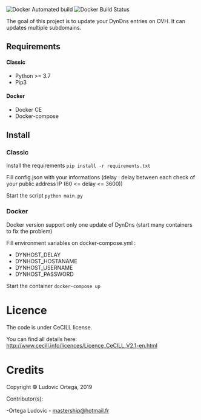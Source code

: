 ![Docker Automated build](https://img.shields.io/docker/cloud/automated/monsterrr/dynhost?style=flat-square)
![Docker Build Status](https://img.shields.io/docker/cloud/build/monsterrr/dynhost?style=flat-square)

The goal of this project is to update your DynDns entries on OVH. It can updates multiple subdomains.

## Requirements
#### Classic
- Python >= 3.7
- Pip3

#### Docker
- Docker CE
- Docker-compose

## Install

### Classic
Install the requirements `pip install -r requirements.txt`

Fill config.json with your informations (delay : delay between each check of your public address IP (60 <= delay <= 3600))

Start the script `python main.py`

### Docker
Docker version support only one update of DynDns (start many containers to fix the problem)

Fill environment variables on docker-compose.yml : 
- DYNHOST_DELAY
- DYNHOST_HOSTANAME
- DYNHOST_USERNAME
- DYNHOST_PASSWORD

Start the container `docker-compose up`

# Licence

The code is under CeCILL license.

You can find all details here: http://www.cecill.info/licences/Licence_CeCILL_V2.1-en.html

# Credits

Copyright © Ludovic Ortega, 2019

Contributor(s):

-Ortega Ludovic - mastership@hotmail.fr